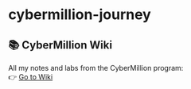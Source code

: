 # cybermillion-journey
## 📚 CyberMillion Wiki
All my notes and labs from the CyberMillion program:  
👉 [Go to Wiki]([https://github.com/ma1loc/cybermillion-journey/wiki/About-Me-And-Cybermillion-Journey])
